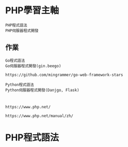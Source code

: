 # PHP學習主軸
```
PHP程式語法
PHP伺服器程式開發
```
## 作業
```
Go程式語法
Go伺服器程式開發(gin.beego)

https://github.com/mingrammer/go-web-framework-stars
```
```
Python程式語法
Python伺服器程式開發(Danjgo, Flask)
```
#
```
https://www.php.net/

https://www.php.net/manual/zh/
```
# PHP程式語法
```


```
